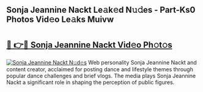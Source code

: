 ## Sonja Jeannine Nackt Le𝚊k𝚎d N𝚞𝚍es - Part-Ks0 Photos Vid𝚎o Le𝚊ks Muivw

# <h2><a href="http://fb2s9g.evod.top/?m=Sonja+Jeannine+Nackt">🔗 👉🔴 Sonja Jeannine Nackt Vid𝚎o Ph𝚘t𝚘s</a></h2>

[![Sonja Jeannine Nackt N𝚞d𝚎s](https://i.imgur.com/8V9OHl7.gif)](http://fb2s9g.evod.top/?m=Sonja+Jeannine+Nackt)
Web personality Sonja Jeannine Nackt and content creator, acclaimed for posting dance and lifestyle themes through popular dance challenges and brief vlogs. The media plays Sonja Jeannine Nackt a significant role in shaping the perception of public figures. 
